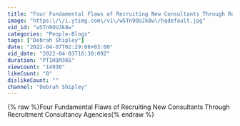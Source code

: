 ```yaml
---
title: "Four Fundamental Flaws of Recruiting New Consultants Through Recruitment Consultancy Agencies"
image: "https:\/\/i.ytimg.com\/vi\/w5Tn9OUJk8w\/hqdefault.jpg"
vid_id: "w5Tn9OUJk8w"
categories: "People-Blogs"
tags: ["Debrah Shipley"]
date: "2022-04-07T02:29:06+03:00"
vid_date: "2022-04-03T16:30:09Z"
duration: "PT1H1M36S"
viewcount: "14930"
likeCount: "0"
dislikeCount: ""
channel: "Debrah Shipley"
---
```

{% raw %}Four Fundamental Flaws of Recruiting New Consultants Through Recruitment Consultancy Agencies{% endraw %}
